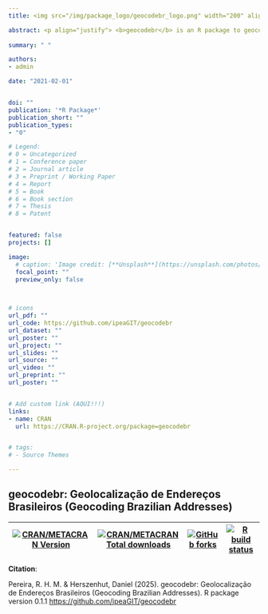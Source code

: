 ```yaml
---
title: <img src="/img/package_logo/geocodebr_logo.png" width="200" align="center" alt="">

abstract: <p align="justify"> <b>geocodebr</b> is an R package to geocode Brazilian addresses. </p> 
  
summary: " "

authors:
- admin

date: "2021-02-01"


doi: ""
publication: '*R Package*'
publication_short: ""
publication_types:
- "0"

# Legend: 
# 0 = Uncategorized
# 1 = Conference paper
# 2 = Journal article
# 3 = Preprint / Working Paper
# 4 = Report
# 5 = Book
# 6 = Book section
# 7 = Thesis
# 8 = Patent


featured: false
projects: []

image:
  # caption: 'Image credit: [**Unsplash**](https://unsplash.com/photos/jdD8gXaTZsc)'
  focal_point: ""
  preview_only: false


  
# icons
url_pdf: ""
url_code: https://github.com/ipeaGIT/geocodebr
url_dataset: ""
url_poster: ""
url_project: ""
url_slides: ""
url_source: ""
url_video: ""
url_preprint: ""
url_poster: ""


# Add custom link (AQUI!!!)
links:
- name: CRAN
  url: https://CRAN.R-project.org/package=geocodebr


# tags:
# - Source Themes

---
```


## **geocodebr**: Geolocalização de Endereços Brasileiros (Geocoding Brazilian Addresses)

| [![CRAN/METACRAN Version](https://www.r-pkg.org/badges/version/geocodebr)](https://CRAN.R-project.org/package=geocodebr)  | [![CRAN/METACRAN Total downloads](https://cranlogs.r-pkg.org/badges/grand-total/geocodebr?color=blue)](https://CRAN.R-project.org/package=geocodebr)  | [![GitHub forks](https://img.shields.io/badge/GitHub-code-orange)](https://github.com/ipeaGIT/geocodebr) | [![R build status](https://github.com/ipeaGIT/geocodebr/workflows/check/badge.svg)](https://github.com/ipeaGIT/geocodebr/actions) |
|-----|-----|-----|-----|

__Citation__:

Pereira, R. H. M. & Herszenhut, Daniel (2025). geocodebr: Geolocalização de Endereços Brasileiros (Geocoding Brazilian Addresses). R package version 0.1.1 https://github.com/ipeaGIT/geocodebr
